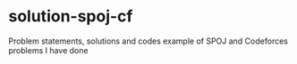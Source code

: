 # solution-spoj-cf
Problem statements, solutions and codes example of SPOJ and Codeforces problems I have done
